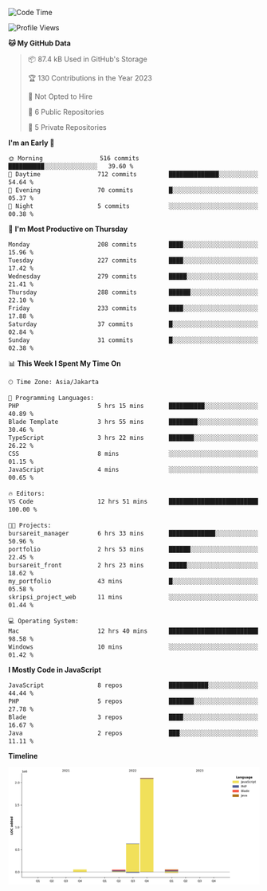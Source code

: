 <!--START_SECTION:waka-->
![Code Time](http://img.shields.io/badge/Code%20Time-54%20hrs%2024%20mins-blue)

![Profile Views](http://img.shields.io/badge/Profile%20Views-0-blue)

**🐱 My GitHub Data** 

> 📦 87.4 kB Used in GitHub's Storage 
 > 
> 🏆 130 Contributions in the Year 2023
 > 
> 🚫 Not Opted to Hire
 > 
> 📜 6 Public Repositories 
 > 
> 🔑 5 Private Repositories 
 > 
**I'm an Early 🐤** 

```text
🌞 Morning                516 commits         ██████████░░░░░░░░░░░░░░░   39.60 % 
🌆 Daytime                712 commits         ██████████████░░░░░░░░░░░   54.64 % 
🌃 Evening                70 commits          █░░░░░░░░░░░░░░░░░░░░░░░░   05.37 % 
🌙 Night                  5 commits           ░░░░░░░░░░░░░░░░░░░░░░░░░   00.38 % 
```
📅 **I'm Most Productive on Thursday** 

```text
Monday                   208 commits         ████░░░░░░░░░░░░░░░░░░░░░   15.96 % 
Tuesday                  227 commits         ████░░░░░░░░░░░░░░░░░░░░░   17.42 % 
Wednesday                279 commits         █████░░░░░░░░░░░░░░░░░░░░   21.41 % 
Thursday                 288 commits         ██████░░░░░░░░░░░░░░░░░░░   22.10 % 
Friday                   233 commits         ████░░░░░░░░░░░░░░░░░░░░░   17.88 % 
Saturday                 37 commits          █░░░░░░░░░░░░░░░░░░░░░░░░   02.84 % 
Sunday                   31 commits          █░░░░░░░░░░░░░░░░░░░░░░░░   02.38 % 
```


📊 **This Week I Spent My Time On** 

```text
🕑︎ Time Zone: Asia/Jakarta

💬 Programming Languages: 
PHP                      5 hrs 15 mins       ██████████░░░░░░░░░░░░░░░   40.89 % 
Blade Template           3 hrs 55 mins       ████████░░░░░░░░░░░░░░░░░   30.46 % 
TypeScript               3 hrs 22 mins       ███████░░░░░░░░░░░░░░░░░░   26.22 % 
CSS                      8 mins              ░░░░░░░░░░░░░░░░░░░░░░░░░   01.15 % 
JavaScript               4 mins              ░░░░░░░░░░░░░░░░░░░░░░░░░   00.65 % 

🔥 Editors: 
VS Code                  12 hrs 51 mins      █████████████████████████   100.00 % 

🐱‍💻 Projects: 
bursareit_manager        6 hrs 33 mins       █████████████░░░░░░░░░░░░   50.96 % 
portfolio                2 hrs 53 mins       ██████░░░░░░░░░░░░░░░░░░░   22.45 % 
bursareit_front          2 hrs 23 mins       █████░░░░░░░░░░░░░░░░░░░░   18.62 % 
my_portfolio             43 mins             █░░░░░░░░░░░░░░░░░░░░░░░░   05.58 % 
skripsi_project_web      11 mins             ░░░░░░░░░░░░░░░░░░░░░░░░░   01.44 % 

💻 Operating System: 
Mac                      12 hrs 40 mins      █████████████████████████   98.58 % 
Windows                  10 mins             ░░░░░░░░░░░░░░░░░░░░░░░░░   01.42 % 
```

**I Mostly Code in JavaScript** 

```text
JavaScript               8 repos             ███████████░░░░░░░░░░░░░░   44.44 % 
PHP                      5 repos             ███████░░░░░░░░░░░░░░░░░░   27.78 % 
Blade                    3 repos             ████░░░░░░░░░░░░░░░░░░░░░   16.67 % 
Java                     2 repos             ███░░░░░░░░░░░░░░░░░░░░░░   11.11 % 
```



**Timeline**

![Lines of Code chart](https://raw.githubusercontent.com/brstreet2/brstreet2/main/assets/bar_graph.png)


<!--END_SECTION:waka-->
